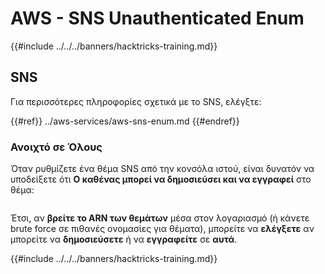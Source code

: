 # AWS - SNS Unauthenticated Enum

{{#include ../../../banners/hacktricks-training.md}}

## SNS

Για περισσότερες πληροφορίες σχετικά με το SNS, ελέγξτε:

{{#ref}}
../aws-services/aws-sns-enum.md
{{#endref}}

### Ανοιχτό σε Όλους

Όταν ρυθμίζετε ένα θέμα SNS από την κονσόλα ιστού, είναι δυνατόν να υποδείξετε ότι **Ο καθένας μπορεί να δημοσιεύσει και να εγγραφεί** στο θέμα:

<figure><img src="../../../images/image (212).png" alt=""><figcaption></figcaption></figure>

Έτσι, αν **βρείτε το ARN των θεμάτων** μέσα στον λογαριασμό (ή κάνετε brute force σε πιθανές ονομασίες για θέματα), μπορείτε να **ελέγξετε** αν μπορείτε να **δημοσιεύσετε** ή να **εγγραφείτε** σε **αυτά**.

{{#include ../../../banners/hacktricks-training.md}}
